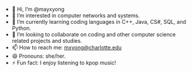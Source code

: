 - 👋 Hi, I’m @mayxyong
- 👀 I’m interested in computer networks and systems.
- 🌱 I’m currently learning coding languages in C++, Java, CS#, SQL, and Python.
- 💞️ I’m looking to collaborate on coding and other computer science related projects and studies.
- 📫 How to reach me: mxyong@charlotte.edu
- 😄 Pronouns: she/her.
- ⚡ Fun fact: I enjoy listening to kpop music! 

<!---
mayxyong/mayxyong is a ✨ special ✨ repository because its `README.md` (this file) appears on your GitHub profile.
You can click the Preview link to take a look at your changes.
--->
